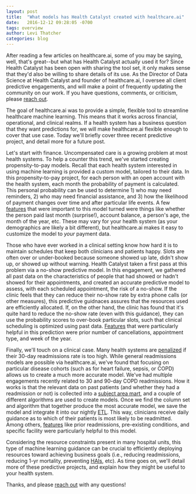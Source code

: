 ```yaml
---
layout: post
title:  "What models has Health Catalyst created with healthcare.ai"
date:   2016-12-12 09:28:05 -0700
tags: overview
author: Levi Thatcher
categories: blog
---
```


After reading a few articles on healthcare.ai, some of you may be saying, well, that's great--but what has Health Catalyst actually used it for? Since Health Catalyst has been open with sharing the tool set, it only makes sense that they'd also be willing to share details of its use. As the Director of Data Science at Health Catalyst and founder of healthcare.ai, I oversee all client predictive engagements, and will make a point of frequently updating the community on our work. If you have questions, comments, or criticism, please [reach out](http://healthcare.ai/contact).


The goal of healthcare.ai was to provide a simple, flexible tool to streamline healthcare machine learning. This means that it works across financial, operational, and clinical realms. If a health system has a business question that they want predictions for, we will make healthcare.ai flexible enough to cover that use case. Today we'll briefly cover three recent predictive project, and detail more for a future post.


Let's start with finance. Uncompensated care is a growing problem at most health systems. To help a counter this trend, we've started creating propensity-to-pay models. Recall that each health system interested in using machine learning is provided a custom model, tailored to their data. In this propensity-to-pay project, for each person with an open account with the health system, each month the probability of payment is calculated. This personal probability can be used to determine 1) who may need reminders, 2) who may need financial assistance, and 3) how the likelihood of payment changes over time and after particular life events. A few [features](https://en.wikipedia.org/wiki/Feature_(machine_learning)) that were important to this model turned were things like whether the person paid last month (surprise!), account balance, a person's age, the month of the year, etc. These may vary for your health system (as your demographics are likely a bit different), but healthcare.ai makes it easy to customize the model to *your* payment data.


Those who have ever worked in a clinical setting know how hard it is to maintain schedules that keep both clinicians and patients happy. Slots are often over or under-booked because someone showed up late, didn't show up, or showed up without warning. Health Catalyst taken a first pass at this problem via a no-show predictive model. In this engagement, we gathered all past data on the characteristics of people that had showed or hadn't showed for their appointments, and created an accurate predictive model to assess, with each scheduled appointment, the risk of a no-show. If the clinic feels that they can reduce their no-show rate by extra phone calls (or other measures), this predictive guidnaces assures that the resources used are efficiently allocated. If, on the other hand, the clinic has found that it's quite hard to reduce the no-show rate (even with this guidance), they can use the probability scores to over-book particular slots, such that clinical scheduling is optimized using past data. [Features](https://en.wikipedia.org/wiki/Feature_(machine_learning)) that were particularly helpful in this prediction were prior number of cancellations, appointment type, and week of the year.


Finally, we'll touch on a clinical case. Many health systems are [penalized](http://www.modernhealthcare.com/article/20150803/NEWS/150809981) if their 30-day readmissions rate is too high. While general readmissions models are possible via healthcare.ai, we've found that focusing on particular disease cohorts (such as for heart failure, sepsis, or COPD) allows us to create a much more accurate model. We've had multiple engagements recently related to 30 and 90-day COPD readmissions. How it works is that the relevant data on past patients (and whether they had a readmission or not) is collected into a [subject area mart](https://www.healthcatalyst.com/late-binding-data-warehouse/late-binding-data-bus/sam-designer/), and a couple of different algorithms are used to create models. Once we find the column set and algorithm that together produce the most accurate model, we save the model and integrate it into our nightly [ETL](https://en.wikipedia.org/wiki/Extract,_transform,_load). This way, clinicians  receive daily guidance as to which of their patients is most likely to be readmitted. Among others, [features](https://en.wikipedia.org/wiki/Feature_(machine_learning)) like prior readmissions, pre-existing conditions, and specific facility were particularly helpful to this model.


Considering the resource constraints present in many hospital units, this type of machine learning guidance can be crucial to efficiently deploying resources toward achieving business goals (i.e., reducing readmissions, reducing 1-yr mortality, preventing [HAIs](https://www.cdc.gov/hai/), etc). As time goes on, we'll detail more of these predictive projects, and explain how they might be useful to your health system.


Thanks, and please [reach out](http://healthcare.ai/contact.html) with any questions!




